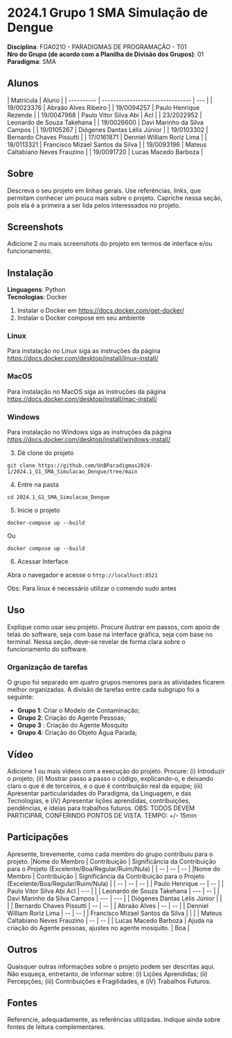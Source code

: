 # 2024.1 Grupo 1 SMA Simulação de Dengue

**Disciplina**: FGA0210 - PARADIGMAS DE PROGRAMAÇÃO - T01 <br>
**Nro do Grupo (de acordo com a Planilha de Divisão dos Grupos)**: 01<br>
**Paradigma**: SMA<br>

## Alunos

| Matrícula  | Aluno                            |
| ---------- | -------------------------------- | --- |
| 19/0023376 | Abraão Alves Ribeiro             |
| 19/0094257 | Paulo Henrique Rezende           |
| 19/0047968 | Paulo Vitor Silva Abi            | Acl |
| 23/2022952 | Leonardo de Souza Takehana       |
| 19/0026600 | Davi Marinho da Silva Campos     |
| 19/0105267 | Diógenes Dantas Lélis Júnior     |
| 19/0103302 | Bernardo Chaves Pissutti         |
| 17/0161871 | Denniel William Roriz Lima       |
| 18/0113321 | Francisco Mizael Santos da Silva |
| 19/0093196 | Mateus Caltabiano Neves Frauzino |
| 19/0091720 | Lucas Macedo Barboza             |

## Sobre

Descreva o seu projeto em linhas gerais.
Use referências, links, que permitam conhecer um pouco mais sobre o projeto.
Capriche nessa seção, pois ela é a primeira a ser lida pelos interessados no projeto.

## Screenshots

Adicione 2 ou mais screenshots do projeto em termos de interface e/ou funcionamento.

## Instalação

**Linguagens**: Python<br>
**Tecnologias**: Docker<br>

<!-- Descreva os pré-requisitos para rodar o seu projeto e os comandos necessários.
Insira um manual ou um script para auxiliar ainda mais.
Gifs animados e outras ilustrações são bem-vindos! -->

1. Instalar o Docker em https://docs.docker.com/get-docker/
2. Instalar o Docker compose em seu ambiente

### Linux

Para instalação no Linux siga as instruções da página https://docs.docker.com/desktop/install/linux-install/

### MacOS

Para instalação no MacOS siga as instruções da página https://docs.docker.com/desktop/install/mac-install/

### Windows

Para instalação no Windows siga as instruções da página https://docs.docker.com/desktop/install/windows-install/

3. Dê clone do projeto

```
git clone https://github.com/UnBParadigmas2024-1/2024.1_G1_SMA_Simulacao_Dengue/tree/main
```

4. Entre na pasta

```
cd 2024.1_G1_SMA_Simulacao_Dengue
```

5. Inicie o projeto

```
docker-compose up --build
```

Ou

```
docker compose up --build
```

6. Acessar Interface

Abra o navegador e acesse o `http://localhost:8521`

Obs: Para linux é necessário utilizar o comendo sudo antes

## Uso

Explique como usar seu projeto.
Procure ilustrar em passos, com apoio de telas do software, seja com base na interface gráfica, seja com base no terminal.
Nessa seção, deve-se revelar de forma clara sobre o funcionamento do software.

### Organização de tarefas

O grupo foi separado em quatro grupos menores para as atividades ficarem melhor organizadas. A divisão de tarefas entre cada subgrupo foi a seguinte:

- **Grupo 1**: Criar o Modelo de Contaminação;
- **Grupo 2**: Criação do Agente Pessoas;
- **Grupo 3** : Criação do Agente Mosquito
- **Grupo 4**: Criação do Objeto Água Parada;

## Vídeo

Adicione 1 ou mais vídeos com a execução do projeto.
Procure:
(i) Introduzir o projeto;
(ii) Mostrar passo a passo o código, explicando-o, e deixando claro o que é de terceiros, e o que é contribuição real da equipe;
(iii) Apresentar particularidades do Paradigma, da Linguagem, e das Tecnologias, e
(iV) Apresentar lições aprendidas, contribuições, pendências, e ideias para trabalhos futuros.
OBS: TODOS DEVEM PARTICIPAR, CONFERINDO PONTOS DE VISTA.
TEMPO: +/- 15min

## Participações

Apresente, brevemente, como cada membro do grupo contribuiu para o projeto.
|Nome do Membro | Contribuição | Significância da Contribuição para o Projeto (Excelente/Boa/Regular/Ruim/Nula) |
| -- | -- | -- |
|Nome do Membro | Contribuição | Significância da Contribuição para o Projeto (Excelente/Boa/Regular/Ruim/Nula) |
| -- | -- | -- |
| Paulo Henrique -- | -- |
| Paulo Vitor Silva Abi Acl | --- | |
| Leonardo de Souza Takehana | --- | -- |
| Davi Marinho da Silva Campos | --- | --- |
| Diógenes Dantas Lélis Júnior | | |
| Bernardo Chaves Pissutti | -- | -- |
| Abraão Alves | -- | -- |
| Denniel William Roriz Lima | -- | -- |
| Francisco Mizael Santos da Silva | | |
| Mateus Caltabiano Neves Frauzino | -- | -- |
| Lucas Macedo Barboza | Ajuda na criação do Agente pessoas, ajustes no agente mosquito. | Boa |

## Outros

Quaisquer outras informações sobre o projeto podem ser descritas aqui. Não esqueça, entretanto, de informar sobre:
(i) Lições Aprendidas;
(ii) Percepções;
(iii) Contribuições e Fragilidades, e
(iV) Trabalhos Futuros.

## Fontes

Referencie, adequadamente, as referências utilizadas.
Indique ainda sobre fontes de leitura complementares.
